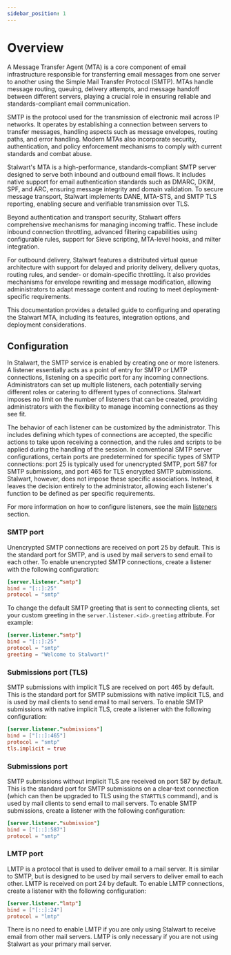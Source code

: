 ```yaml
---
sidebar_position: 1
---
```


# Overview

A Message Transfer Agent (MTA) is a core component of email infrastructure responsible for transferring email messages from one server to another using the Simple Mail Transfer Protocol (SMTP). MTAs handle message routing, queuing, delivery attempts, and message handoff between different servers, playing a crucial role in ensuring reliable and standards-compliant email communication.

SMTP is the protocol used for the transmission of electronic mail across IP networks. It operates by establishing a connection between servers to transfer messages, handling aspects such as message envelopes, routing paths, and error handling. Modern MTAs also incorporate security, authentication, and policy enforcement mechanisms to comply with current standards and combat abuse.

Stalwart's MTA is a high-performance, standards-compliant SMTP server designed to serve both inbound and outbound email flows. It includes native support for email authentication standards such as DMARC, DKIM, SPF, and ARC, ensuring message integrity and domain validation. To secure message transport, Stalwart implements DANE, MTA-STS, and SMTP TLS reporting, enabling secure and verifiable transmission over TLS.

Beyond authentication and transport security, Stalwart offers comprehensive mechanisms for managing incoming traffic. These include inbound connection throttling, advanced filtering capabilities using configurable rules, support for Sieve scripting, MTA-level hooks, and milter integration.

For outbound delivery, Stalwart features a distributed virtual queue architecture with support for delayed and priority delivery, delivery quotas, routing rules, and sender- or domain-specific throttling. It also provides mechanisms for envelope rewriting and message modification, allowing administrators to adapt message content and routing to meet deployment-specific requirements.

This documentation provides a detailed guide to configuring and operating the Stalwart MTA, including its features, integration options, and deployment considerations.

## Configuration

In Stalwart, the SMTP service is enabled by creating one or more listeners. A listener essentially acts as a point of entry for SMTP or LMTP connections, listening on a specific port for any incoming connections. Administrators can set up multiple listeners, each potentially serving different roles or catering to different types of connections. Stalwart imposes no limit on the number of listeners that can be created, providing administrators with the flexibility to manage incoming connections as they see fit.

The behavior of each listener can be customized by the administrator. This includes defining which types of connections are accepted, the specific actions to take upon receiving a connection, and the rules and scripts to be applied during the handling of the session. In conventional SMTP server configurations, certain ports are predetermined for specific types of SMTP connections: port 25 is typically used for unencrypted SMTP, port 587 for SMTP submissions, and port 465 for TLS encrypted SMTP submissions. Stalwart, however, does not impose these specific associations. Instead, it leaves the decision entirely to the administrator, allowing each listener's function to be defined as per specific requirements.

For more information on how to configure listeners, see the main [listeners](/docs/server/listener) section.

### SMTP port

Unencrypted SMTP connections are received on port 25 by default. This is the standard port for SMTP, and is used by mail servers to send email to each other. To enable unencrypted SMTP connections, create a listener with the following configuration:

```toml
[server.listener."smtp"]
bind = "[::]:25"
protocol = "smtp"
```

To change the default SMTP greeting that is sent to connecting clients, set your custom greeting in the `server.listener.<id>.greeting` attribute. For example:

```toml
[server.listener."smtp"]
bind = "[::]:25"
protocol = "smtp"
greeting = "Welcome to Stalwart!"
```

### Submissions port (TLS)

SMTP submissions with implicit TLS are received on port 465 by default. This is the standard port for SMTP submissions with native implicit TLS, and is used by mail clients to send email to mail servers. To enable SMTP submissions with native implicit TLS, create a listener with the following configuration:

```toml
[server.listener."submissions"]
bind = ["[::]:465"]
protocol = "smtp"
tls.implicit = true
```

### Submissions port

SMTP submissions without implicit TLS are received on port 587 by default. This is the standard port for SMTP submissions on a clear-text connection (which can then be upgraded to TLS using the `STARTTLS` command), and is used by mail clients to send email to mail servers. To enable SMTP submissions, create a listener with the following configuration:

```toml
[server.listener."submission"]
bind = ["[::]:587"]
protocol = "smtp"
```

### LMTP port

LMTP is a protocol that is used to deliver email to a mail server. It is similar to SMTP, but is designed to be used by mail servers to deliver email to each other. LMTP is received on port 24 by default. To enable LMTP connections, create a listener with the following configuration:

```toml
[server.listener."lmtp"]
bind = ["[::]:24"]
protocol = "lmtp"
```

There is no need to enable LMTP if you are only using Stalwart to receive email from other mail servers. LMTP is only necessary if you are not using Stalwart as your primary mail server.
